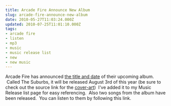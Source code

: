 ```yaml
---
title: Arcade Fire Announce New Album
slug: arcade-fire-announce-new-album
date: 2010-05-27T11:03:24.000Z
updated: 2010-07-25T11:01:10.000Z
tags:
- arcade fire
- listen
- mp3
- music
- music release list
- new
- new music
---
```


Arcade Fire has announced <a href="http://pitchfork.com/news/38940-arcade-fire-announce-new-album/" target="_blank">the title and date</a> of their upcoming album.  Called The Suburbs, it will be released August 3rd of this year (be sure to check out the source link for the <a href="http://pitchfork.com/news/38940-arcade-fire-announce-new-album/" target="_blank">cover-art</a>)  I've added it to my Music Release list page for easy referencing.  Also two songs from the album have been released.  You can listen to them by following this link.
